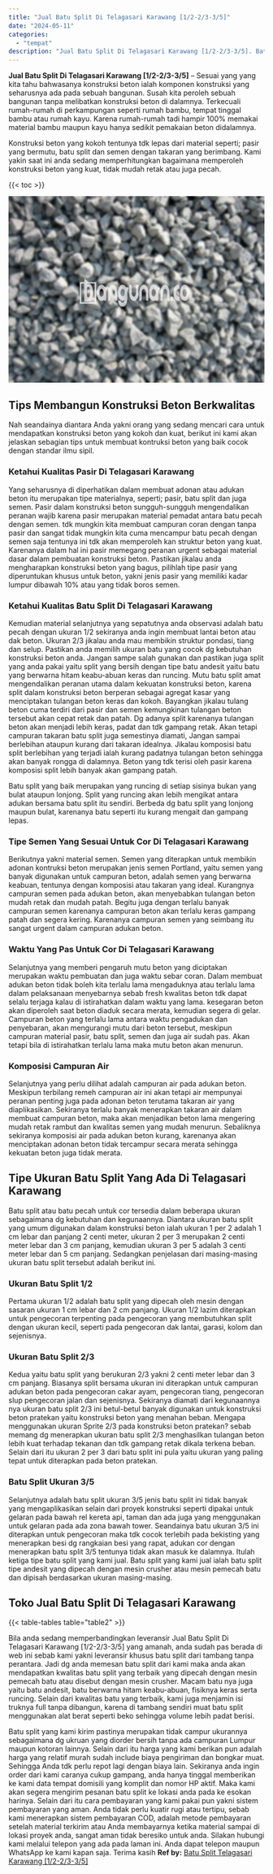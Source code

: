 ```yaml
---
title: "Jual Batu Split Di Telagasari Karawang [1/2-2/3-3/5]"
date: "2024-05-11"
categories: 
  - "tempat"
description: "Jual Batu Split Di Telagasari Karawang [1/2-2/3-3/5]. Batu split yang kami kirim pastinya merupakan tidak campur ukurannya sebagaimana dg ukruan yang diorder..."
---
```


**Jual Batu Split Di Telagasari Karawang \[1/2-2/3-3/5\]** – Sesuai yang yang kita tahu bahwasanya konstruksi beton ialah komponen konstruksi yang seharusnya ada pada sebuah bangunan. Susah kita peroleh sebuah bangunan tanpa melibatkan konstruksi beton di dalamnya. Terkecuali rumah-rumah di perkampungan seperti rumah bambu, tempat tinggal bambu atau rumah kayu. Karena rumah-rumah tadi hampir 100% memakai material bambu maupun kayu hanya sedikit pemakaian beton didalamnya.

Konstruksi beton yang kokoh tentunya tdk lepas dari material seperti; pasir yang bermutu, batu split dan semen dengan takaran yang berimbang. Kami yakin saat ini anda sedang memperhitungkan bagaimana memperoleh konstruksi beton yang kuat, tidak mudah retak atau juga pecah.

{{< toc >}}

![Jual Batu Split Di Telagasari Karawang [1/2-2/3-3/5]](/images/jual-batu-split-36.png)

## Tips Membangun Konstruksi Beton Berkwalitas

Nah seandainya diantara Anda yakni orang yang sedang mencari cara untuk mendapatkan konstruksi beton yang kokoh dan kuat, berikut ini kami akan jelaskan sebagian tips untuk membuat kontruksi beton yang baik cocok dengan standar ilmu sipil.

### Ketahui Kualitas Pasir Di Telagasari Karawang

Yang seharusnya di diperhatikan dalam membuat adonan atau adukan beton itu merupakan tipe materialnya, seperti; pasir, batu split dan juga semen. Pasir dalam konstruksi beton sungguh-sungguh mengendalikan peranan wajib karena pasir merupakan material pemadat antara batu pecah dengan semen. tdk mungkin kita membuat campuran coran dengan tanpa pasir dan sangat tidak mungkin kita cuma mencampur batu pecah dengan semen saja tentunya ini tdk akan memperoleh kan struktur beton yang kuat. Karenanya dalam hal ini pasir memegang peranan urgent sebagai material dasar dalam pembuatan konstruksi beton. Pastikan jikalau anda mengharapkan konstruksi beton yang bagus, pilihlah tipe pasir yang diperuntukan khusus untuk beton, yakni jenis pasir yang memiliki kadar lumpur dibawah 10% atau yang tidak boros semen.

### Ketahui Kualitas Batu Split Di Telagasari Karawang

Kemudian material selanjutnya yang sepatutnya anda observasi adalah batu pecah dengan ukuran 1/2 sekiranya anda ingin membuat lantai beton atau dak beton. Ukuran 2/3 jikalau anda mau membikin struktur pondasi, tiang dan selup. Pastikan anda memilih ukuran batu yang cocok dg kebutuhan konstruksi beton anda. Jangan sampe salah gunakan dan pastikan juga split yang anda pakai yaitu split yang bersih dengan tipe batu andesit yaitu batu yang berwarna hitam keabu-abuan keras dan runcing. Mutu batu split amat mengendalikan peranan utama dalam kekuatan konstruksi beton, karena split dalam konstruksi beton berperan sebagai agregat kasar yang menciptakan tulangan beton keras dan kokoh. Bayangkan jikalau tulang beton cuma terdiri dari pasir dan semen kemungkinan tulangan beton tersebut akan cepat retak dan patah. Dg adanya split karenanya tulangan beton akan menjadi lebih keras, padat dan tdk gampang retak. Akan tetapi campuran takaran batu split juga semestinya diamati, Jangan sampai berlebihan ataupun kurang dari takaran idealnya. Jikalau komposisi batu split berlebihan yang terjadi ialah kurang padatnya tulangan beton sehingga akan banyak rongga di dalamnya. Beton yang tdk terisi oleh pasir karena komposisi split lebih banyak akan gampang patah.

Batu split yang baik merupakan yang runcing di setiap sisinya bukan yang bulat ataupun lonjong. Split yang runcing akan lebih mengikat antara adukan bersama batu split itu sendiri. Berbeda dg batu split yang lonjong maupun bulat, karenanya batu seperti itu kurang mengait dan gampang lepas.

### Tipe Semen Yang Sesuai Untuk Cor Di Telagasari Karawang

Berikutnya yakni material semen. Semen yang diterapkan untuk membikin adonan kontruksi beton merupakan jenis semen Portland, yaitu semen yang banyak digunakan untuk campuran beton, adalah semen yang berwarna keabuan, tentunya dengan komposisi atau takaran yang ideal. Kurangnya campuran semen pada adukan beton, akan menyebabkan tulangan beton mudah retak dan mudah patah. Begitu juga dengan terlalu banyak campuran semen karenanya campuran beton akan terlalu keras gampang patah dan segera kering. Karenanya campuran semen yang seimbang itu sangat urgent dalam campuran adukan beton.

### Waktu Yang Pas Untuk Cor Di Telagasari Karawang

Selanjutnya yang memberi pengaruh mutu beton yang diciptakan merupakan waktu pembuatan dan juga waktu sebar coran. Dalam membuat adukan beton tidak boleh kita terlalu lama mengaduknya atau terlalu lama dalam pelaksanaan menyebarnya sebab fresh kwalitas beton tdk dapat selalu terjaga kalau di istirahatkan dalam waktu yang lama. kesegaran beton akan diperoleh saat beton diaduk secara merata, kemudian segera di gelar. Campuran beton yang terlalu lama antara waktu pengadukan dan penyebaran, akan mengurangi mutu dari beton tersebut, meskipun campuran material pasir, batu split, semen dan juga air sudah pas. Akan tetapi bila di istirahatkan terlalu lama maka mutu beton akan menurun.

### Komposisi Campuran Air

Selanjutnya yang perlu dilihat adalah campuran air pada adukan beton. Meskipun terbilang remeh campuran air ini akan tetapi air mempunyai peranan penting juga pada adonan beton terutama takaran air yang diaplikasikan. Sekiranya terlalu banyak menerapkan takaran air dalam membuat campuran beton, maka akan menjadikan beton lama mengering mudah retak rambut dan kwalitas semen yang mudah menurun. Sebaliknya sekiranya komposisi air pada adukan beton kurang, karenanya akan menciptakan adonan beton tidak tercampur secara merata sehingga kekuatan beton juga tidak merata.

## Tipe Ukuran Batu Split Yang Ada Di Telagasari Karawang

Batu split atau batu pecah untuk cor tersedia dalam beberapa ukuran sebagaimana dg kebutuhan dan kegunaannya. Diantara ukuran batu split yang umum digunakan dalam konstruksi beton ialah ukuran 1 per 2 adalah 1 cm lebar dan panjang 2 centi meter, ukuran 2 per 3 merupakan 2 centi meter lebar dan 3 cm panjang, kemudian ukuran 3 per 5 adalah 3 centi meter lebar dan 5 cm panjang. Sedangkan penjelasan dari masing-masing ukuran batu split tersebut adalah berikut ini.

### Ukuran Batu Split 1/2

Pertama ukuran 1/2 adalah batu split yang dipecah oleh mesin dengan sasaran ukuran 1 cm lebar dan 2 cm panjang. Ukuran 1/2 lazim diterapkan untuk pengecoran terpenting pada pengecoran yang membutuhkan split dengan ukuran kecil, seperti pada pengecoran dak lantai, garasi, kolom dan sejenisnya.

### Ukuran Batu Split 2/3

Kedua yaitu batu split yang berukuran 2/3 yakni 2 centi meter lebar dan 3 cm panjang. Biasanya split bersama ukuran ini diterapkan untuk campuran adukan beton pada pengecoran cakar ayam, pengecoran tiang, pengecoran slup pengecoran jalan dan sejenisnya. Sekiranya diamati dari kegunaannya nya ukuran batu split 2/3 ini betul-betul banyak digunakan untuk konstruksi beton pratekan yaitu konstruksi beton yang menahan beban. Mengapa menggunakan ukuran Sprite 2/3 pada konstruksi beton pratekan? sebab memang dg menerapkan ukuran batu split 2/3 menghasilkan tulangan beton lebih kuat terhadap tekanan dan tdk gampang retak dikala terkena beban. Selain dari itu ukuran 2 per 3 dari batu split ini pula yaitu ukuran yang paling tepat untuk diterapkan pada beton pratekan.

### Batu Split Ukuran 3/5

Selanjutnya adalah batu split ukuran 3/5 jenis batu split ini tidak banyak yang mengaplikasikan selain dari proyek konstruksi seperti dipakai untuk gelaran pada bawah rel kereta api, taman dan ada juga yang menggunakan untuk gelaran pada ada zona bawah tower. Seandainya batu ukuran 3/5 ini diterapkan untuk pengecoran maka tdk cocok terlebih pada bekisting yang menerapkan besi dg rangkaian besi yang rapat, adukan cor dengan menerapkan batu split 3/5 tentunya tidak akan masuk ke dalamnya. Itulah ketiga tipe batu split yang kami jual. Batu split yang kami jual ialah batu split tipe andesit yang dipecah dengan mesin crusher atau mesin pemecah batu dan dipisah berdasarkan ukuran masing-masing.

## Toko Jual Batu Split Di Telagasari Karawang

{{< table-tables table="table2" >}}

Bila anda sedang memperbandingkan leveransir Jual Batu Split Di Telagasari Karawang \[1/2-2/3-3/5\] yang amanah, anda sudah pas berada di web ini sebab kami yakni leveransir khusus batu split dari tambang tanpa perantara. Jadi dg anda memesan batu split dari kami maka anda akan mendapatkan kwalitas batu split yang terbaik yang dipecah dengan mesin pemecah batu atau disebut dengan mesin crusher. Macam batu nya juga yaitu batu andesit, batu berwarna hitam keabu-abuan, fisiknya keras serta runcing. Selain dari kwalitas batu yang terbaik, kami juga menjamin isi truknya full tanpa dibangun, karena di tambang sendiri muat batu split menggunakan alat berat seperti beko sehingga volume lebih padat berisi.

Batu split yang kami kirim pastinya merupakan tidak campur ukurannya sebagaimana dg ukruan yang diorder bersih tanpa ada campuran Lumpur maupun kotoran lainnya. Selain dari itu harga yang kami berikan pun adalah harga yang relatif murah sudah include biaya pengiriman dan bongkar muat. Sehingga Anda tdk perlu repot lagi dengan biaya lain. Sekiranya anda ingin order dari kami caranya cukup gampang, anda hanya tinggal memberikan ke kami data tempat domisili yang komplit dan nomor HP aktif. Maka kami akan segera mengirim pesanan batu split ke lokasi anda pada ke esokan harinya. Selain dari itu cara pembayaran yang kami pakai pun yakni sistem pembayaran yang aman. Anda tidak perlu kuatir rugi atau tertipu, sebab kami menerapkan sistem pembayaran COD, adalah metode pembayaran setelah material terkirim atau Anda membayarnya ketika material sampai di lokasi proyek anda, sangat aman tidak beresiko untuk anda. Silakan hubungi kami melalui telepon yang ada pada laman ini. Anda dapat telepon maupun WhatsApp ke kami kapan saja. Terima kasih
**Ref by:** [Batu Split Telagasari Karawang [1/2-2/3-3/5]](https://id.wikipedia.org/wiki/Batu)
